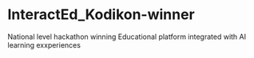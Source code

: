 # InteractEd_Kodikon-winner
National level hackathon winning Educational platform integrated with AI learning exxperiences
